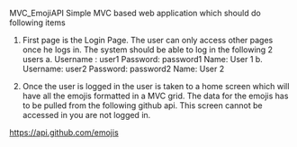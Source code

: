 MVC_EmojiAPI
Simple MVC based web application which should do following items

1)	First page is the Login Page. The user can only access other pages once he logs in.  The system should be able to log in the following 2 users
a.	Username : user1
Password: password1
Name: User 1
b.	Username: user2
Password: password2
Name: User 2

2)	Once the user is logged in the user is taken to a home screen which will have all the emojis formatted in a MVC grid. The data for the emojis has to be pulled from the following github api. This screen cannot be accessed in you are not logged in.

https://api.github.com/emojis
